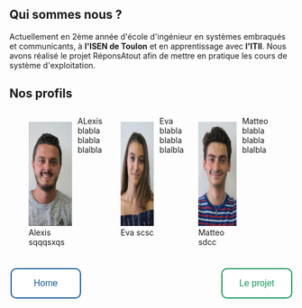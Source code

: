 <head>
  <meta charset="utf-8" />
  <title>Nous connaître</title>
  
  <style>
    .container {
      width: auto;
      padding: 10px;
      display: flex;
      justify-content: space-between;
      margin: 1em;
    }
    .item {
      padding: 10px;
    }
    .button {
      border: none;
      color: white;
      border-radius: 10px;
      text-align: center;
      text-decoration: none;
      display: inline-block;
      font-size: 16px;
      margin: 4px 2px;
      transition-duration: 1s;
      cursor: pointer;
    }
    .button1 {
      background-color: white; 
      color: #165A97; 
      padding: 16px 39px;
      border: 2px solid #165A97;
    }
    .button1:hover {
      background-color: #165A97;
      color: white;
    }
    .button2 {
      background-color: white; 
      color: #159758;
      padding: 16px 30px;
      border: 2px solid #159758;
    }
    .button2:hover {
      background-color: #159758;
      color: white;
    }
  </style>

</head>


## Qui sommes nous ?
Actuellement en 2ème année d'école d'ingénieur en systèmes embraqués et communicants, à **l'ISEN de Toulon** et en apprentissage avec **l'ITII**. Nous avons réalisé le projet RéponsAtout afin de mettre en pratique les cours de système d'exploitation. 


## Nos profils


<div class="container" style="float:center">
  <div class="item"><img src="../Images/Alexis.PNG" width="100" height="185"/>Alexis sqqqsxqs</div>
  ALexis blabla blabla blalbla
  <div class="item"><img src="../Images/Eva.PNG" width="100" height="185"/>Eva scsc</div>
  Eva blabla blabla blalbla
  <div class="item"><img src="../Images/Matteo.PNG" width="100" height="185"/>Matteo sdcc</div>
  Matteo blabla blabla blalbla
</div>



<button class="button button1" onclick="window.location.href = 'https://eva-joly.github.io/ReponsAtout/';">Home</button>
<button class="button button2" style="float:right" >Le projet</button>
